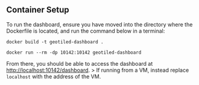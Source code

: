 ## Container Setup

To run the dashboard, ensure you have moved into the directory where the Dockerfile is located, and run the command below in a terminal:
```
docker build -t geotiled-dashboard .
```
```
docker run --rm -dp 10142:10142 geotiled-dashboard
```
From there, you should be able to access the dashboard at [http://localhost:10142/dashboard](http://localhost:10142/dashboard).
    > If running from a VM, instead replace `localhost` with the address of the VM.